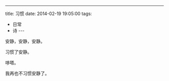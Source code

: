 
---
title: 习惯
date: 2014-02-19 19:05:00
tags:
  - 日常
  - 诗
---​

安静，安静，安静。

<!--more-->

习惯了安静。

哆嗒。

我再也不习惯安静了。
